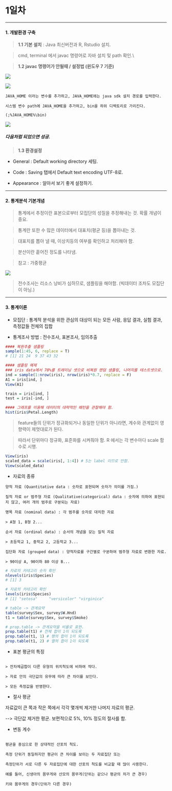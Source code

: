 # 1일차 


-----------------------


#### **1. 개발환경 구축**


> **1.1 기본 설치** : Java 최신버전과 R, Rstudio 설치.

> cmd, terminal 에서 javac 명령어로 자바 설치 및 path 확인.\

> **1.2 javac 명령어가 안될때 / 설정법 (윈도우 7 기준)**

![](https://raw.github.com/yoonkt200/DataScience/master/week2_StatisticAnalysis/week2_images/1.JPG)

![](https://raw.github.com/yoonkt200/DataScience/master/week2_StatisticAnalysis/week2_images/2.JPG)

```
JAVA_HOME 이라는 변수를 추가하고, JAVA_HOME에는 java sdk 설치 경로를 입력한다.

시스템 변수 path에 JAVA_HOME을 추가하고, bin을 하위 디렉토리로 가리킨다.

(;%JAVA_HOME%\bin)
```

![](https://raw.github.com/yoonkt200/DataScience/master/week2_StatisticAnalysis/week2_images/3.JPG)

##### 다음처럼 되었으면 성공.

> **1.3 환경설정**

- General : Default working directory 세팅.

- Code : Saving 탭에서 Default text encoding UTF-8로.

- Appearance : 알아서 보기 좋게 설정하기.



-----------------------


#### **2. 통계분석 기본개념**

> 통계에서 추정이란 표본으로부터 모집단의 성질을 추정해내는 것. 확률 개념이 중요.

> 통계란 또한 수 많은 데이터에서 대표치(평균 등)을 뽑아내는 것.

> 대표치를 뽑아 낼 때, 이상치등의 여부를 확인하고 처리해야 함.

> 분산이란 흩어진 정도를 나타냄.

> 참고 : 가중평균

![](https://raw.github.com/yoonkt200/DataScience/master/week2_StatisticAnalysis/week2_images/4.JPG)

> 전수조사는 리소스 낭비가 심하므로, 샘플링을 해야함. (빅데이터 조차도 모집단이 아님.)



-----------------------




#### **3. 통계이론**

- 모집단 : 통계적 분석을 위한 관심의 대상이 되는 모든 사람, 응답 결과, 실험 결과, 측정값들 전체의 집합

- 통계조사 방법 : 전수조사, 표본조사, 임의추출

```R
#### 복원추출 샘플링
sample(1:45, 6, replace = T) 
# [1] 21 24  9 37 43 32

#### 샘플링 예제
### iris data에서 70%를 트레이닝 셋으로 비복원 랜덤 샘플링, 나머지를 테스트셋으로.
ind = sample(1:nrow(iris), nrow(iris)*0.7, replace = F)
A1 = iris[ind, ]
View(A1)

train = iris[ind, ]
test = iris[-ind, ]

#### 그래프를 이용해 데이터의 대략적인 패턴을 관찰해야 함.
hist(iris$Petal.Length)
```

> feature들의 단위가 정규화되거나 동일한 단위가 아니라면, 계수와 관계없이 영향력이 제멋대로가 된다.

> 따라서 단위마다 정규화, 표준화를 시켜줘야 함. R 에서는 각 변수마다 scale 함수로 시행.

```R
View(iris)
scaled_data = scale(iris[, 1:4]) # 5는 label 이므로 안함.
View(scaled_data)
```

- 자료의 종류

```
양적 자료 (Quantitative data : 숫자로 표현되며 숫자가 의미를 가짐.)

질적 자료 or 범주형 자료 (Qualitative(categorical) data : 숫자에 의하여 표현되지 않고, 여러 개의 범주로 구분되는 자료)

명목 자료 (nominal data) : 각 범주를 숫자로 대치한 자료

> A형 1, B형 2...

순서 자료 (ordinal data) : 순서의 개념을 갖는 질적 자료

> 초등학교 1, 중학교 2, 고등학교 3...

집단화 자료 (grouped data) : 양적자료를 구간별로 구분하여 범주형 자료로 변환한 자료. 

> 90이상 A, 90이하 80 이상 B...

```

```R
# 자료의 카테고리 숫자 확인
nlevels(iris$Species)
# [1] 3

# 자료의 카테고리 확인
levels(iris$Species)
# [1] "setosa"     "versicolor" "virginica" 

# table -> 관계요약
table(survey$Sex, survey$W.Hnd)
t1 = table(survey$Sex, survey$Smoke)

# prop.table -> 관계요약을 비율로 표현.
prop.table(t1) # 전체 합이 1이 되도록
prop.table(t1, 1) # 행의 합이 1이 되도록
prop.table(t1, 2) # 열의 합이 1이 되도록
```

- 표본 평균의 특징

```

> 잔차제곱합이 다른 유형의 위치척도에 비하여 작다.

> 자료 안의 극단값의 유무에 따라 큰 차이를 보인다.

> 모든 측정값을 반영한다.

```

- 절사 평균

자료값이 큰 쪽과 작은 쪽에서 각각 몇개씩 제거한 나머지 자료의 평균. 

--> 극단값 제거한 평균. 보편적으로 5%, 10% 정도의 절사를 함.

- 변동 계수

```

평균을 중심으로 한 상대적인 산포의 척도.

측정 단위가 동일하지만 평균이 큰 차이를 보이는 두 자료집단 또는 

측정단위가 서로 다른 두 자료집단에 대한 산포의 척도를 비교할 때 많이 사용한다.

예를 들어, 신생아의 몸무게와 산모의 몸무게(단위는 같으나 평균의 차가 큰 경우)

키와 몸무게의 경우(단위가 다른 경우)

```